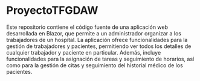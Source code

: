 # ProyectoTFGDAW
Este repositorio contiene el código fuente de una aplicación web desarrollada en Blazor, que permite a un administrador organizar a los trabajadores de un hospital. La aplicación ofrece funcionalidades para la gestión de trabajadores y pacientes, permitiendo ver todos los detalles de cualquier trabajador y paciente en particular. Además, incluye funcionalidades para la asignación de tareas y seguimiento de horarios, así como para la gestión de citas y seguimiento del historial médico de los pacientes.
